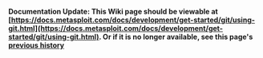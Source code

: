 <!-- Maintainers:  Please do not modify this file directly, create a pull request instead -->

**Documentation Update: This Wiki page should be viewable at [https://docs.metasploit.com/docs/development/get-started/git/using-git.html](https://docs.metasploit.com/docs/development/get-started/git/using-git.html). Or if it is no longer available, see this page's [previous history](./_history)**

